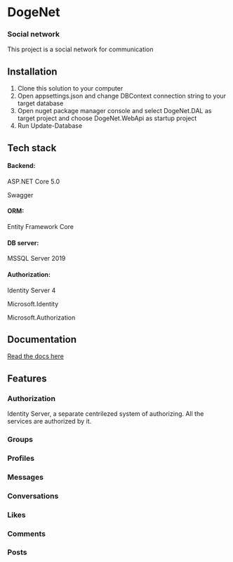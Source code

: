 # DogeNet
### Social network
This project is a social network for communication 
## Installation
1) Clone this solution to your computer
2) Open appsettings.json and change DBContext connection string to your target database
3) Open nuget package manager console and select DogeNet.DAL as target project and choose DogeNet.WebApi as startup project
4) Run Update-Database
## Tech stack
#### Backend:

ASP.NET Core 5.0

Swagger

#### ORM:

Entity Framework Core

#### DB server:

MSSQL Server 2019

#### Authorization:

Identity Server 4

Microsoft.Identity

Microsoft.Authorization

## Documentation
[Read the docs here](https://drive.google.com/drive/folders/1zzpCf84cFRVmDdqs30gMUUj0iQ1C03WU)
## Features
### Authorization
Identity Server, a separate centrilezed system of authorizing. All the services are authorized by it.
### Groups
### Profiles
### Messages
### Conversations
### Likes
### Comments
### Posts
